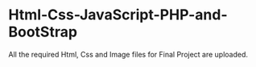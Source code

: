 # Html-Css-JavaScript-PHP-and-BootStrap
All the required Html, Css and Image files for Final Project are uploaded.
